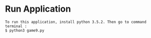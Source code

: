 #	Run Application

	To run this application, install python 3.5.2. Then go to command terminal :
	$ python3 game9.py